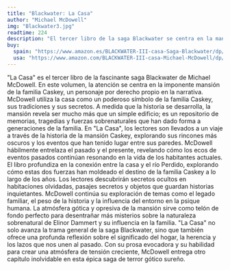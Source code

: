 ```yaml
---
title: "Blackwater: La Casa"
author: "Michael McDowell"
img: "Blackwater3.jpg"
readtime: 224
description: "El tercer libro de la saga Blackwater se centra en la mansión Caskey y los oscuros secretos que alberga."
buy:
  spain: "https://www.amazon.es/BLACKWATER-III-casa-Saga-Blackwater/dp/8419654930/ref=pd_bxgy_thbs_d_sccl_1/260-8074259-6609733?pd_rd_w=NmMEr&content-id=amzn1.sym.0c179e0f-b5a3-4b6a-af65-67df3d921b45&pf_rd_p=0c179e0f-b5a3-4b6a-af65-67df3d921b45&pf_rd_r=M8F3S3K80VGWNEMNZHH6&pd_rd_wg=kHwXN&pd_rd_r=5736c6d0-69cb-4a6f-8a7d-2788789fcb15&pd_rd_i=8419654930&psc=1"
  usa: "https://www.amazon.com/BLACKWATER-III-casa-Michael-McDowell/dp/8419654930/ref=pd_bxgy_thbs_d_sccl_2/143-5396453-4697530?pd_rd_w=GYOQv&content-id=amzn1.sym.3858a394-39a9-4946-90e6-86a3153d2546&pf_rd_p=3858a394-39a9-4946-90e6-86a3153d2546&pf_rd_r=2F0TPVKSTKPJ9HTWS4NG&pd_rd_wg=Zvg34&pd_rd_r=0670feb5-df22-499c-9f7d-49ad8051309c&pd_rd_i=8419654930&psc=1"
---
```





"La Casa" es el tercer libro de la fascinante saga Blackwater de Michael McDowell. En este volumen, la atención se centra en la imponente mansión de la familia Caskey, un personaje por derecho propio en la narrativa.
McDowell utiliza la casa como un poderoso símbolo de la familia Caskey, sus tradiciones y sus secretos. A medida que la historia se desarrolla, la mansión revela ser mucho más que un simple edificio; es un repositorio de memorias, tragedias y fuerzas sobrenaturales que han dado forma a generaciones de la familia.
En "La Casa", los lectores son llevados a un viaje a través de la historia de la mansión Caskey, explorando sus rincones más oscuros y los eventos que han tenido lugar entre sus paredes. McDowell hábilmente entrelaza el pasado y el presente, revelando cómo los ecos de eventos pasados continúan resonando en la vida de los habitantes actuales.
El libro profundiza en la conexión entre la casa y el río Perdido, explorando cómo estas dos fuerzas han moldeado el destino de la familia Caskey a lo largo de los años. Los lectores descubrirán secretos ocultos en habitaciones olvidadas, pasajes secretos y objetos que guardan historias inquietantes.
McDowell continúa su exploración de temas como el legado familiar, el peso de la historia y la influencia del entorno en la psique humana. La atmósfera gótica y opresiva de la mansión sirve como telón de fondo perfecto para desentrañar más misterios sobre la naturaleza sobrenatural de Elinor Dammert y su influencia en la familia.
"La Casa" no solo avanza la trama general de la saga Blackwater, sino que también ofrece una profunda reflexión sobre el significado del hogar, la herencia y los lazos que nos unen al pasado. Con su prosa evocadora y su habilidad para crear una atmósfera de tensión creciente, McDowell entrega otro capítulo inolvidable en esta épica saga de terror gótico sureño.
